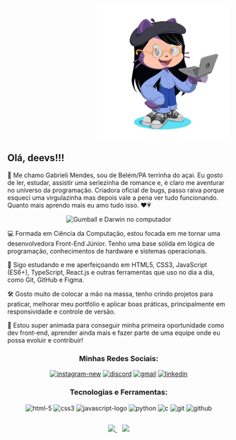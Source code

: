<div align="right"> <img src="https://raw.githubusercontent.com/gaabcodes/gaabcodes/main/octocat.png" alt="Octocat" width="300" height="300" style="margin-bottom: 0;"> </div> 

## Olá, deevs!!! 


👋 Me chamo Gabrieli Mendes, sou de Belém/PA terrinha do açai. Eu gosto de ler, estudar, assistir uma seriezinha de romance e, é claro me aventurar no universo da programação. Criadora oficial de bugs, passo raiva porque esqueci uma virgulazinha mas depois vale a pena ver tudo funcionando. Quanto mais aprendo mais eu amo tudo isso. ❤️💗 <br>

<p align="center"> <img src="https://media.giphy.com/media/1eEH7dQ2xwN95RwGQf/giphy.gif" alt="Gumball e Darwin no computador"/></p> 


 💻 Formada em Ciência da Computação, estou focada em me tornar uma desenvolvedora Front-End Júnior. Tenho uma base sólida em lógica de programação, conhecimentos de hardware e sistemas operacionais.<br>
 
 🚀 Sigo estudando e me aperfeiçoando em HTML5, CSS3, JavaScript (ES6+), TypeScript, React.js e outras ferramentas que uso no dia a dia, como Git, GitHub e Figma.<br>
  
🛠️ Gosto muito de colocar a mão na massa, tenho crindo projetos para praticar, melhorar meu portfólio e aplicar boas práticas, principalmente em responsividade e controle de versão.<br>

🎯 Estou super animada para conseguir minha primeira oportunidade como dev front-end, aprender ainda mais e fazer parte de uma equipe onde eu possa evoluir e contribuir!<br>

<h3 align="center">Minhas Redes Sociais:</h3>
<div align="center">
<a href="https://instagram.com/ellaesgaab" target="_blank"><img width="50" height="50" src="https://img.icons8.com/nolan/64/instagram-new.png" alt="instagram-new"/></a>
<a href="https://discord.gg/wagxzStdcR" target="_blank"><img width="50" height="50" src="https://img.icons8.com/nolan/64/discord.png" alt="discord"/></a>
<a href = "mailto:gmendeshs@gmail.com"><img width="50" height="50" src="https://img.icons8.com/nolan/64/gmail.png" alt="gmail"/></a>
<a href="https:/www.linkedin.com/in/gabrieli-de-oliveira-mendes" target="_blank"><img width="50" height="50" src="https://img.icons8.com/nolan/64/linkedin.png" alt="linkedin"/></a>
</div>

<h3 align="center">Tecnologias e Ferramentas:</h3>

<div align="center">
<img align="center" width="50" height="50" src="https://img.icons8.com/nolan/64/html-5.png" alt="html-5"/>
  <img align="center" width="50" height="50" src="https://img.icons8.com/nolan/64/css3.png" alt="css3"/> 
  <img align="center" width="50" height="50" src="https://img.icons8.com/nolan/64/javascript-logo.png" alt="javascript-logo"/>
  <img align="center" width="50" height="50" src="https://img.icons8.com/nolan/64/python.png" alt="python"/>
  <img align="center" width="50" height="50" src="https://img.icons8.com/nolan/64/c.png" alt="c"/> 
  <img align="center" width="50" height="50" src="https://img.icons8.com/nolan/64/git.png" alt="git"/>
  <img align="center" width="50" height="50" src="https://img.icons8.com/nolan/64/github.png" alt="github"/>
</div>

##
<p align="center">
  <a href="https://beacons.ai/gaabcodes">
    <img height="180em" src="https://github-readme-stats.vercel.app/api?username=gaabcodes&show_icons=true&theme=material-palenight&include_all_commits=true&count_private=true"/>
  </a>
   &nbsp;&nbsp;
  <a href="https://beacons.ai/gaabcodes">
    <img height="180em" src="https://github-readme-stats.vercel.app/api/top-langs/?username=gaabcodes&layout=compact&langs_count=16&theme=material-palenight"/>
  </a>
</p>
  



